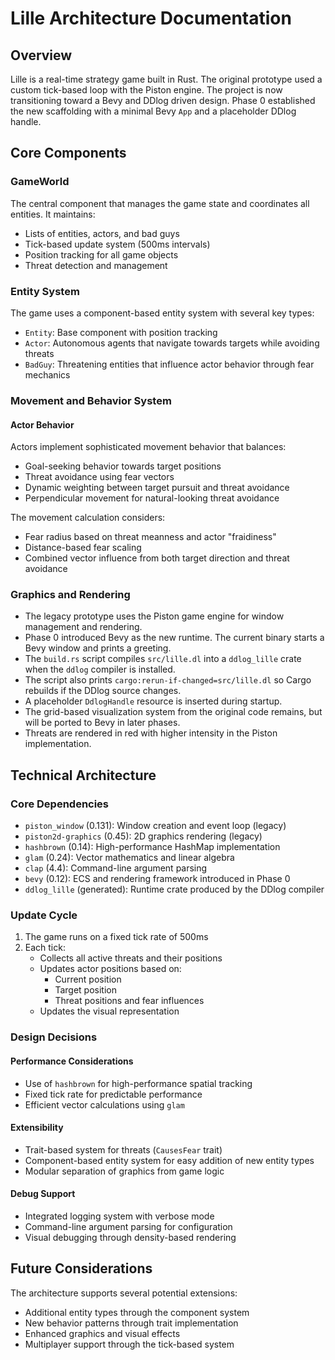 # Lille Architecture Documentation

## Overview

Lille is a real-time strategy game built in Rust.  The original prototype used a custom tick-based loop with the Piston engine.  The project is now transitioning toward a Bevy and DDlog driven design.  Phase 0 established the new scaffolding with a minimal Bevy `App` and a placeholder DDlog handle.

## Core Components

### GameWorld
The central component that manages the game state and coordinates all entities. It maintains:
- Lists of entities, actors, and bad guys
- Tick-based update system (500ms intervals)
- Position tracking for all game objects
- Threat detection and management

### Entity System
The game uses a component-based entity system with several key types:
- `Entity`: Base component with position tracking
- `Actor`: Autonomous agents that navigate towards targets while avoiding threats
- `BadGuy`: Threatening entities that influence actor behavior through fear mechanics

### Movement and Behavior System

#### Actor Behavior
Actors implement sophisticated movement behavior that balances:
- Goal-seeking behavior towards target positions
- Threat avoidance using fear vectors
- Dynamic weighting between target pursuit and threat avoidance
- Perpendicular movement for natural-looking threat avoidance

The movement calculation considers:
- Fear radius based on threat meanness and actor "fraidiness"
- Distance-based fear scaling
- Combined vector influence from both target direction and threat avoidance

### Graphics and Rendering
- The legacy prototype uses the Piston game engine for window management and rendering.
- Phase 0 introduced Bevy as the new runtime. The current binary starts a Bevy window and prints a greeting.
- The `build.rs` script compiles `src/lille.dl` into a `ddlog_lille` crate when the `ddlog` compiler is installed.
- The script also prints `cargo:rerun-if-changed=src/lille.dl` so Cargo rebuilds if the DDlog source changes.
- A placeholder `DdlogHandle` resource is inserted during startup.
- The grid-based visualization system from the original code remains, but will be ported to Bevy in later phases.
- Threats are rendered in red with higher intensity in the Piston implementation.

## Technical Architecture

### Core Dependencies
- `piston_window` (0.131): Window creation and event loop (legacy)
- `piston2d-graphics` (0.45): 2D graphics rendering (legacy)
- `hashbrown` (0.14): High-performance HashMap implementation
- `glam` (0.24): Vector mathematics and linear algebra
- `clap` (4.4): Command-line argument parsing
- `bevy` (0.12): ECS and rendering framework introduced in Phase 0
- `ddlog_lille` (generated): Runtime crate produced by the DDlog compiler

### Update Cycle
1. The game runs on a fixed tick rate of 500ms
2. Each tick:
   - Collects all active threats and their positions
   - Updates actor positions based on:
     - Current position
     - Target position
     - Threat positions and fear influences
   - Updates the visual representation

### Design Decisions

#### Performance Considerations
- Use of `hashbrown` for high-performance spatial tracking
- Fixed tick rate for predictable performance
- Efficient vector calculations using `glam`

#### Extensibility
- Trait-based system for threats (`CausesFear` trait)
- Component-based entity system for easy addition of new entity types
- Modular separation of graphics from game logic

#### Debug Support
- Integrated logging system with verbose mode
- Command-line argument parsing for configuration
- Visual debugging through density-based rendering

## Future Considerations

The architecture supports several potential extensions:
- Additional entity types through the component system
- New behavior patterns through trait implementation
- Enhanced graphics and visual effects
- Multiplayer support through the tick-based system
